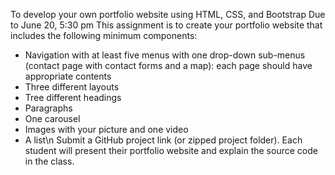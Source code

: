 To develop your own portfolio website using HTML, CSS, and Bootstrap
Due to June 20, 5:30 pm
This assignment is to create your portfolio website that includes the following minimum components:
- Navigation with at least five menus with one drop-down sub-menus (contact page with contact forms and a map): each page should have appropriate contents 
- Three different layouts
- Tree different headings
- Paragraphs
- One carousel
- Images with your picture and one video
- A list\n
Submit a GitHub project link (or zipped project folder).
Each student will present their portfolio website and explain the source code in the class.
